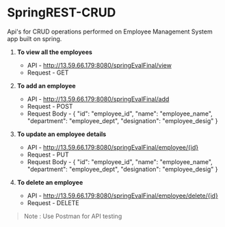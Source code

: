 # SpringREST-CRUD
Api's for CRUD operations performed on Employee Management System app built on spring.

1. **To view all the employees**
    - API - http://13.59.66.179:8080/springEvalFinal/view
    - Request - GET

2. **To add an employee**
    - API - http://13.59.66.179:8080/springEvalFinal/add
    - Request - POST
    - Request Body -   {
        "id": "employee_id",
        "name": "employee_name",
        "department": "employee_dept",
        "designation": "employee_desig"
    }

3. **To update an employee details**
    - API - http://13.59.66.179:8080/springEvalFinal/employee/{id}
    - Request - PUT
    - Request Body - {
        "id": "employee_id",
        "name": "employee_name",
        "department": "employee_dept",
        "designation": "employee_desig"
    }

4. **To delete an employee**
    - API - http://13.59.66.179:8080/springEvalFinal/employee/delete/{id}
    - Request - DELETE
    
    
> Note : Use Postman for API testing
